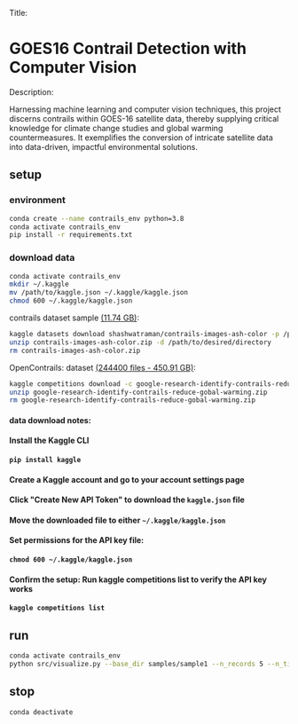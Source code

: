 Title:
# GOES16 Contrail Detection with Computer Vision

Description:

Harnessing machine learning and computer vision techniques, this project discerns contrails within GOES-16 satellite data, thereby supplying critical knowledge for climate change studies and global warming countermeasures. It exemplifies the conversion of intricate satellite data into data-driven, impactful environmental solutions.


## setup
### environment

```bash
conda create --name contrails_env python=3.8
conda activate contrails_env
pip install -r requirements.txt
```
### download data

```bash
conda activate contrails_env
mkdir ~/.kaggle
mv /path/to/kaggle.json ~/.kaggle/kaggle.json
chmod 600 ~/.kaggle/kaggle.json  
```
contrails dataset sample [(11.74 GB)](https://www.kaggle.com/shashwatraman/contrails-images-ash-color):
```bash 
kaggle datasets download shashwatraman/contrails-images-ash-color -p /path/to/desired/directory
unzip contrails-images-ash-color.zip -d /path/to/desired/directory
rm contrails-images-ash-color.zip
```
OpenContrails: dataset [(244400 files -
450.91 GB)](https://arxiv.org/pdf/2304.02122.pdf):

```bash
kaggle competitions download -c google-research-identify-contrails-reduce-gobal-warming
unzip google-research-identify-contrails-reduce-gobal-warming.zip
rm google-research-identify-contrails-reduce-gobal-warming.zip
```

#### data download notes:
#### Install the Kaggle CLI 
#### `pip install kaggle`
#### Create a Kaggle account and go to your account settings page
#### Click "Create New API Token" to download the `kaggle.json` file
#### Move the downloaded file to either `~/.kaggle/kaggle.json` 
#### Set permissions for the API key file: 
#### `chmod 600 ~/.kaggle/kaggle.json` 
#### Confirm the setup: Run kaggle competitions list to verify the API key works 
#### `kaggle competitions list`
 

## run

```bash
conda activate contrails_env
python src/visualize.py --base_dir samples/sample1 --n_records 5 --n_times_before 4
```

## stop

```bash
conda deactivate
```

